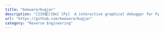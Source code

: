 ```yaml
---
title: "beeware/bugjar"
description: "[239星][8m] [Py]  A interactive graphical debugger for Python code."
url: "https://github.com/beeware/bugjar"
category: "Reverse Engineering"
---
```

